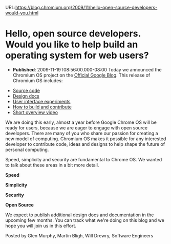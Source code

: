 URL:https://blog.chromium.org/2009/11/hello-open-source-developers-would-you.html
# Hello, open source developers. Would you like to help build an operating system for web users?
- **Published**: 2009-11-19T08:56:00.000-08:00
Today we announced the Chromium OS project on the [Official Google Blog](http://googleblog.blogspot.com/2009/11/releasing-chromium-os-open-source.html). This release of Chromium OS includes:

* [Source code](http://www.chromium.org/chromium-os/building-chromium-os/getting-the-chromium-os-source-code)
* [Design docs](http://www.chromium.org/chromium-os/chromiumos-design-docs)
* [User interface experiments](http://www.chromium.org/chromium-os/user-experience)
* [How to build and contribute](http://www.chromium.org/developers/contributing-code)
* [Short overview video](http://www.youtube.com/watch?v=0QRO3gKj3qw)

We are doing this early, almost a year before Google Chrome OS will be ready for users, because we are eager to engage with open source developers. There are many of you who share our passion for creating a new model of computing. Chromium OS makes it possible for any interested developer to contribute code, ideas and designs to help shape the future of personal computing.

Speed, simplicity and security are fundamental to Chrome OS. We wanted to talk about these areas in a bit more detail.

**Speed**

**Simplicity**

**Security**

**Open Source**

We expect to publish additional design docs and documentation in the upcoming few months. You can track what we're doing on this blog and we hope you will join us in this effort.

Posted by Glen Murphy, Martin Bligh, Will Drewry, Software Engineers